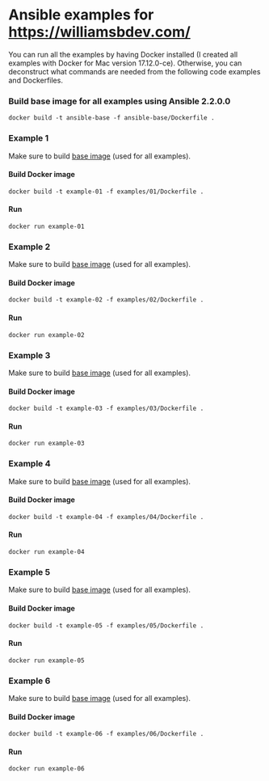 # Ansible examples for https://williamsbdev.com/

You can run all the examples by having Docker installed (I created all examples
with Docker for Mac version 17.12.0-ce). Otherwise, you can deconstruct what
commands are needed from the following code examples and Dockerfiles.

### Build base image for all examples using Ansible 2.2.0.0

    docker build -t ansible-base -f ansible-base/Dockerfile .

### Example 1

Make sure to build [base image] (used for all examples).

#### Build Docker image

    docker build -t example-01 -f examples/01/Dockerfile .

#### Run

    docker run example-01

### Example 2

Make sure to build [base image] (used for all examples).

#### Build Docker image

    docker build -t example-02 -f examples/02/Dockerfile .

#### Run

    docker run example-02

### Example 3

Make sure to build [base image] (used for all examples).

#### Build Docker image

    docker build -t example-03 -f examples/03/Dockerfile .

#### Run

    docker run example-03

### Example 4

Make sure to build [base image] (used for all examples).

#### Build Docker image

    docker build -t example-04 -f examples/04/Dockerfile .

#### Run

    docker run example-04

### Example 5

Make sure to build [base image] (used for all examples).

#### Build Docker image

    docker build -t example-05 -f examples/05/Dockerfile .

#### Run

    docker run example-05

### Example 6

Make sure to build [base image] (used for all examples).

#### Build Docker image

    docker build -t example-06 -f examples/06/Dockerfile .

#### Run

    docker run example-06

[base image]: https://github.com/williamsbdev/ansible-examples#build-base-image-for-all-examples-using-ansible-2200

